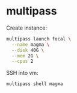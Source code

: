 # multipass

Create instance:
```bash
multipass launch focal \
  --name magma \
  --disk 40G \
  --mem 2G \
  --cpus 2
```

SSH into vm:
```bash
multipass shell magma
```
